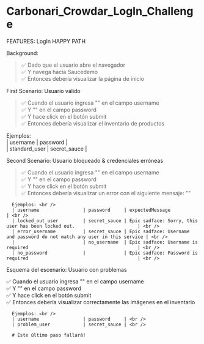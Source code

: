 # Carbonari_Crowdar_LogIn_Challenge

FEATURES: LogIn HAPPY PATH

Background:
> ✅ Dado que el usuario abre el navegador <br />
✅ Y navega hacia Saucedemo <br />
✅ Entonces debería visualizar la página de inicio <br />

First Scenario: Usuario válido
> ✅ Cuando el usuario ingresa "<username>" en el campo username <br />
✅ Y "<password>" en el campo password <br />
✅ Y hace click en el botón submit <br />
✅ Entonces debería visualizar el inventario de productos <br />

   Ejemplos: <br />
      | username                | password     | <br />
      | standard_user           | secret_sauce | <br />

Second Scenario: Usuario bloqueado & credenciales erróneas
> ✅ Cuando el usuario ingresa "<username>" en el campo username <br />
✅ Y "<password>" en el campo password <br />
✅ Y hace click en el botón submit <br />
✅ Entonces debería visualizar un error con el siguiente mensaje: "<expectedMessage>" <br />

      Ejemplos: <br />
      | username                | password     | expectedMessage                                                           | <br />
      | locked_out_user         | secret_sauce | Epic sadface: Sorry, this user has been locked out.                       | <br />
      | error_username          | secret_sauce | Epic sadface: Username and password do not match any user in this service | <br />
      |                         | no_username  | Epic sadface: Username is required                                        | <br />
      | no_password             |              | Epic sadface: Password is required                                        | <br />
      
Esquema del escenario: Usuario con problemas
>
✅ Cuando el usuario ingresa "<username>" en el campo username <br />
✅ Y "<password>" en el campo password <br />
✅ Y hace click en el botón submit <br />
✅ Entonces debería visualizar correctamente las imágenes en el inventario <br />

      Ejemplos: <br />
      | username                | password     | <br />
      | problem_user            | secret_sauce | <br />

      # Éste último paso fallará!
